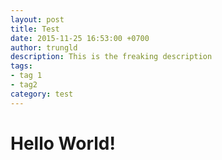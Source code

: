 ```yaml
---
layout: post
title: Test
date: 2015-11-25 16:53:00 +0700
author: trungld
description: This is the freaking description
tags:
- tag 1
- tag2
category: test
---
```


# Hello World!
